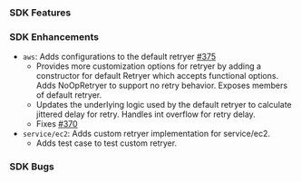 ### SDK Features

### SDK Enhancements
* `aws`: Adds configurations to the default retryer [#375](https://github.com/aws/aws-sdk-go-v2/pull/375)
  * Provides more customization options for retryer by adding a constructor for default Retryer which accepts functional options. Adds NoOpRetryer to support no retry behavior. Exposes members of default retryer. 
  * Updates the underlying logic used by the default retryer to calculate jittered delay for retry. Handles int overflow for retry delay. 
  * Fixes [#370](https://github.com/aws/aws-sdk-go-v2/issues/370)
* `service/ec2`: Adds custom retryer implementation for service/ec2.
  * Adds test case to test custom retryer. 
  
### SDK Bugs

  
